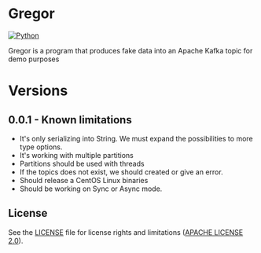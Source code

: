 # Gregor
[![Python](https://img.shields.io/badge/python-3.5+-blue.svg?style=flat-square)](https://www.python.org)

Gregor is a program that produces fake data into an Apache Kafka topic for demo purposes

# Versions
## 0.0.1 - Known limitations
- It's only serializing into String. We must expand the possibilities to more type options.
- It's working with multiple partitions
- Partitions should be used with threads
- If the topics does not exist, we should created or give an error.
- Should release a CentOS Linux binaries
- Should be working on Sync or Async mode.

## License
See the [LICENSE](LICENSE.txt) file for license rights and limitations ([APACHE LICENSE 2.0](https://choosealicense.com/licenses/apache-2.0/#)).